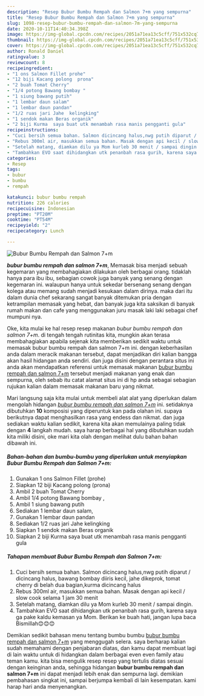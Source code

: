 ```yaml
---
description: "Resep Bubur Bumbu Rempah dan Salmon 7+m yang sempurna"
title: "Resep Bubur Bumbu Rempah dan Salmon 7+m yang sempurna"
slug: 1098-resep-bubur-bumbu-rempah-dan-salmon-7m-yang-sempurna
date: 2020-10-11T14:40:34.398Z
image: https://img-global.cpcdn.com/recipes/2051a71ea13c5cff/751x532cq70/bubur-bumbu-rempah-dan-salmon-7m-foto-resep-utama.jpg
thumbnail: https://img-global.cpcdn.com/recipes/2051a71ea13c5cff/751x532cq70/bubur-bumbu-rempah-dan-salmon-7m-foto-resep-utama.jpg
cover: https://img-global.cpcdn.com/recipes/2051a71ea13c5cff/751x532cq70/bubur-bumbu-rempah-dan-salmon-7m-foto-resep-utama.jpg
author: Ronald Daniel
ratingvalue: 3
reviewcount: 8
recipeingredient:
- "1 ons Salmon Fillet prohe"
- "12 biji Kacang polong  prona"
- "2 buah Tomat Cherry"
- "1/4 potong Bawang bombay "
- "1 siung bawang putih"
- "1 lembar daun salam"
- "1 lembar daun pandan"
- "1/2 ruas jari Jahe  kelingking"
- "1 sendok makan Beras organik"
- "2 biji Kurma  saya buat utk menambah rasa manis pengganti gula"
recipeinstructions:
- "Cuci bersih semua bahan. Salmon dicincang halus,nwg putih diparut / dicincang halus, bawang bombay diiris kecil, jahe dikeprok, tomat cherry di belah dua bagian,kurma dicincang halus"
- "Rebus 300ml air, masukkan semua bahan. Masak dengan api kecil / slow cook selama 1 jam 30 menit"
- "Setelah matang, diamkan dilu ya Mom kurleb 30 menit / sampai dingin."
- "Tambahkan EVO saat dihidangkan utk penanbah rasa gurih, karena saya ga pake kaldu kemasan ya Mom. Berikan ke buah hati, jangan lupa baca Bismillah😊😊😊"
categories:
- Resep
tags:
- bubur
- bumbu
- rempah

katakunci: bubur bumbu rempah 
nutrition: 226 calories
recipecuisine: Indonesian
preptime: "PT20M"
cooktime: "PT54M"
recipeyield: "2"
recipecategory: Lunch

---
```



![Bubur Bumbu Rempah dan Salmon 7+m](https://img-global.cpcdn.com/recipes/2051a71ea13c5cff/751x532cq70/bubur-bumbu-rempah-dan-salmon-7m-foto-resep-utama.jpg)

<b><i>bubur bumbu rempah dan salmon 7+m</i></b>, Memasak bisa menjadi sebuah kegemaran yang membahagiakan dilakukan oleh berbagai orang. tidaklah hanya para ibu ibu, sebagian cowok juga banyak yang senang dengan kegemaran ini. walaupun hanya untuk sekedar bersenang senang dengan kolega atau memang sudah menjadi kesukaan dalam dirinya. maka dari itu dalam dunia chef sekarang sangat banyak ditemukan pria dengan ketrampilan memasak yang hebat, dan banyak juga kita saksikan di banyak rumah makan dan cafe yang menggunakan juru masak laki laki sebagai chef mumpuni nya.



Oke, kita mulai ke hal resep resep makanan <i>bubur bumbu rempah dan salmon 7+m</i>. di tengah tengah rutinitas kita, mungkin akan terasa membahagiakan apabila sejenak kita memberikan sedikit waktu untuk memasak bubur bumbu rempah dan salmon 7+m ini. dengan keberhasilan anda dalam meracik makanan tersebut, dapat menjadikan diri kalian bangga akan hasil hidangan anda sendiri. dan juga disini dengan perantara situs ini anda akan mendapatkan referensi untuk memasak makanan <u>bubur bumbu rempah dan salmon 7+m</u> tersebut menjadi makanan yang enak dan sempurna, oleh sebab itu catat alamat situs ini di hp anda sebagai sebagian rujukan kalian dalam memasak makanan baru yang nikmat.


Mari langsung saja kita mulai untuk membeli alat alat yang diperlukan dalam mengolah hidangan <u><i>bubur bumbu rempah dan salmon 7+m</i></u> ini. setidaknya dibutuhkan <b>10</b> komposisi yang diperuntuk kan pada olahan ini. supaya berikutnya dapat menghasilkan rasa yang endess dan nikmat. dan juga sediakan waktu kalian sedikit, karena kita akan memulainya paling tidak dengan <b>4</b> langkah mudah. saya harap berbagai hal yang dibutuhkan sudah kita miliki disini, oke mari kita olah dengan melihat dulu bahan bahan dibawah ini.

<!--inarticleads1-->

##### Bahan-bahan dan bumbu-bumbu yang diperlukan untuk menyiapkan Bubur Bumbu Rempah dan Salmon 7+m:

1. Gunakan 1 ons Salmon Fillet (prohe)
1. Siapkan 12 biji Kacang polong  (prona)
1. Ambil 2 buah Tomat Cherry
1. Ambil 1/4 potong Bawang bombay ,
1. Ambil 1 siung bawang putih
1. Sediakan 1 lembar daun salam,
1. Gunakan 1 lembar daun pandan
1. Sediakan 1/2 ruas jari Jahe  kelingking
1. Siapkan 1 sendok makan Beras organik
1. Siapkan 2 biji Kurma  saya buat utk menambah rasa manis pengganti gula




<!--inarticleads2-->

##### Tahapan membuat Bubur Bumbu Rempah dan Salmon 7+m:

1. Cuci bersih semua bahan. Salmon dicincang halus,nwg putih diparut / dicincang halus, bawang bombay diiris kecil, jahe dikeprok, tomat cherry di belah dua bagian,kurma dicincang halus
1. Rebus 300ml air, masukkan semua bahan. Masak dengan api kecil / slow cook selama 1 jam 30 menit
1. Setelah matang, diamkan dilu ya Mom kurleb 30 menit / sampai dingin.
1. Tambahkan EVO saat dihidangkan utk penanbah rasa gurih, karena saya ga pake kaldu kemasan ya Mom. Berikan ke buah hati, jangan lupa baca Bismillah😊😊😊




Demikian sedikit bahasan menu tentang bumbu bumbu <u>bubur bumbu rempah dan salmon 7+m</u> yang menggugah selera. saya berharap kalian sudah memahami dengan penjabaran diatas, dan kamu dapat membuat lagi di lain waktu untuk di hidangkan dalam berbagai even even family atau teman kamu. kita bisa mengulik resep resep yang tertulis diatas sesuai dengan keinginan anda, sehingga hidangan <b>bubur bumbu rempah dan salmon 7+m</b> ini dapat menjadi lebih enak dan sempurna lagi. demikian pembahasan singkat ini, sampai berjumpa kembali di lain kesempatan. kami harap hari anda menyenangkan.
